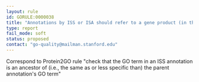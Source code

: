 ```yaml
---
layout: rule
id: GORULE:0000038
title: "Annotations by ISS or ISA should refer to a gene product (in the 'with' column) having the same or a more granular annotation"
type: report
fail_mode: soft
status: proposed
contact: "go-quality@mailman.stanford.edu"
---
```


Correspond to Protein2GO rule "check that the GO term in an ISS annotation is an ancestor of (i.e., the same as or less specific than) the parent annotation's GO term"
